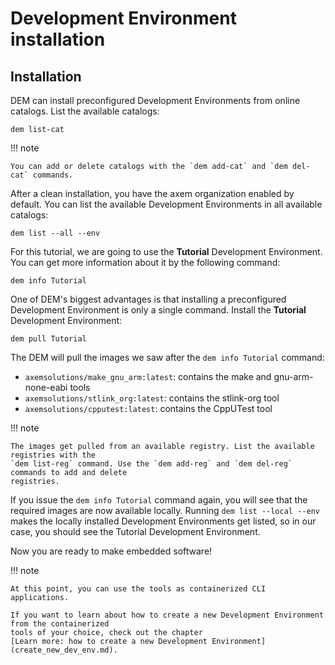 # Development Environment installation

## Installation

DEM can install preconfigured Development Environments from online catalogs. List the available 
catalogs:

    dem list-cat

!!! note 

    You can add or delete catalogs with the `dem add-cat` and `dem del-cat` commands.

After a clean installation, you have the axem organization enabled by default. 
You can list the available Development Environments in all available catalogs:

    dem list --all --env

For this tutorial, we are going to use the **Tutorial** Development Environment. You can get more 
information about it by the following command:

    dem info Tutorial

One of DEM's biggest advantages is that installing a preconfigured Development Environment is only a 
single command. Install the **Tutorial** Development Environment:

    dem pull Tutorial

The DEM will pull the images we saw after the `dem info Tutorial` command:

- `axemsolutions/make_gnu_arm:latest`: contains the make and gnu-arm-none-eabi tools
- `axemsolutions/stlink_org:latest`: contains the stlink-org tool
- `axemsolutions/cpputest:latest`: contains the CppUTest tool

!!! note 

    The images get pulled from an available registry. List the available registries with the 
    `dem list-reg` command. Use the `dem add-reg` and `dem del-reg` commands to add and delete 
    registries.

If you issue the `dem info Tutorial` command again, you will see that the required images are now 
available locally. Running `dem list --local --env` makes the locally installed Development 
Environments get listed, so in our case, you should see the Tutorial Development Environment.

Now you are ready to make embedded software!

!!! note

    At this point, you can use the tools as containerized CLI applications.  

    If you want to learn about how to create a new Development Environment from the containerized 
    tools of your choice, check out the chapter 
    [Learn more: how to create a new Development Environment](create_new_dev_env.md).
